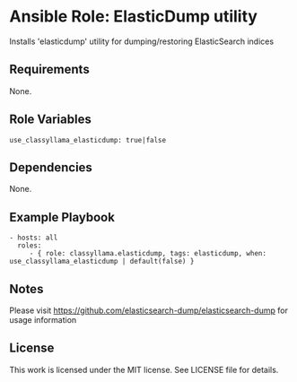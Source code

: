 # Ansible Role: ElasticDump utility

Installs 'elasticdump' utility for dumping/restoring ElasticSearch indices

## Requirements

None.

## Role Variables

    use_classyllama_elasticdump: true|false

## Dependencies

None.

## Example Playbook

    - hosts: all
      roles:
         - { role: classyllama.elasticdump, tags: elasticdump, when: use_classyllama_elasticdump | default(false) }

## Notes

Please visit https://github.com/elasticsearch-dump/elasticsearch-dump for usage information

## License

This work is licensed under the MIT license. See LICENSE file for details.

